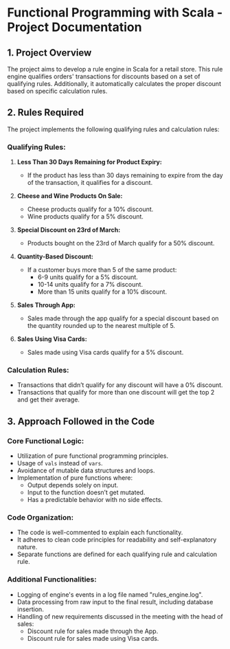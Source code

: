 # Functional Programming with Scala - Project Documentation

## 1. Project Overview
The project aims to develop a rule engine in Scala for a retail store. This rule engine qualifies orders' transactions for discounts based on a set of qualifying rules. Additionally, it automatically calculates the proper discount based on specific calculation rules.

## 2. Rules Required
The project implements the following qualifying rules and calculation rules:

### Qualifying Rules:
1. **Less Than 30 Days Remaining for Product Expiry:**
   - If the product has less than 30 days remaining to expire from the day of the transaction, it qualifies for a discount.

2. **Cheese and Wine Products On Sale:**
   - Cheese products qualify for a 10% discount.
   - Wine products qualify for a 5% discount.

3. **Special Discount on 23rd of March:**
   - Products bought on the 23rd of March qualify for a 50% discount.

4. **Quantity-Based Discount:**
   - If a customer buys more than 5 of the same product:
     - 6-9 units qualify for a 5% discount.
     - 10-14 units qualify for a 7% discount.
     - More than 15 units qualify for a 10% discount.

5. **Sales Through App:**
   - Sales made through the app qualify for a special discount based on the quantity rounded up to the nearest multiple of 5.

6. **Sales Using Visa Cards:**
   - Sales made using Visa cards qualify for a 5% discount.

### Calculation Rules:
- Transactions that didn’t qualify for any discount will have a 0% discount.
- Transactions that qualify for more than one discount will get the top 2 and get their average.

## 3. Approach Followed in the Code
### Core Functional Logic:
- Utilization of pure functional programming principles.
- Usage of `vals` instead of `vars`.
- Avoidance of mutable data structures and loops.
- Implementation of pure functions where:
  - Output depends solely on input.
  - Input to the function doesn’t get mutated.
  - Has a predictable behavior with no side effects.

### Code Organization:
- The code is well-commented to explain each functionality.
- It adheres to clean code principles for readability and self-explanatory nature.
- Separate functions are defined for each qualifying rule and calculation rule.

### Additional Functionalities:
- Logging of engine's events in a log file named "rules_engine.log".
- Data processing from raw input to the final result, including database insertion.
- Handling of new requirements discussed in the meeting with the head of sales:
  - Discount rule for sales made through the App.
  - Discount rule for sales made using Visa cards.
